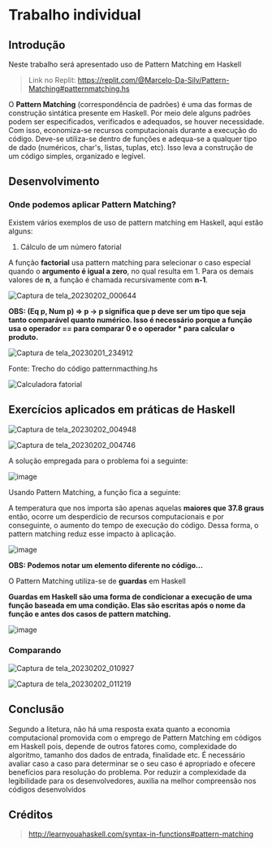 # Trabalho individual 

## Introdução
Neste trabalho será apresentado uso de Pattern Matching em Haskell
> Link no Replit: https://replit.com/@Marcelo-Da-Silv/Pattern-Matching#patternmatching.hs

O **Pattern Matching** (correspondência de padrões) é uma das formas de construção sintática presente em Haskell. Por meio dele alguns padrões podem ser especificados, verificados e adequados, se houver necessidade. Com isso, economiza-se recursos computacionais durante a execução do código.
Deve-se utiliza-se dentro de funções e adequa-se a qualquer tipo de dado (numéricos, char's, listas, tuplas, etc). Isso leva a construção de um código simples, organizado e legível. 

## Desenvolvimento

### Onde podemos aplicar Pattern Matching?

Existem vários exemplos de uso de pattern matching em Haskell, aqui estão alguns:

1. Cálculo de um número fatorial

A função **factorial** usa pattern matching para selecionar o caso especial quando o **argumento é igual a zero**, no qual resulta em 1. Para os demais valores de **n**, a função é chamada recursivamente com **n-1**.

![Captura de tela_20230202_000644](https://user-images.githubusercontent.com/42869269/216221786-89d63b37-ad75-47ea-9967-6e192167e40b.png)

**OBS: (Eq p, Num p) => p -> p significa que p deve ser um tipo que seja tanto comparável quanto numérico. Isso é necessário porque a função usa o operador == para comparar 0 e o operador * para calcular o produto.**

![Captura de tela_20230201_234912](https://user-images.githubusercontent.com/42869269/216219182-93e21ef2-b9b8-488e-ae7d-ded2c6147ad3.png)


Fonte: Trecho do código patternmacthing.hs
 
 ![Calculadora fatorial](https://user-images.githubusercontent.com/42869269/216217474-db67c7a5-524b-4321-8540-72c19316e968.png)
 
 
## Exercícios aplicados em práticas de Haskell
  ![Captura de tela_20230202_004948](https://user-images.githubusercontent.com/42869269/216227130-b0727781-eae7-4b2b-a6c5-2e06a22b68f4.png)

  
  ![Captura de tela_20230202_004746](https://user-images.githubusercontent.com/42869269/216226907-a1d3a85a-b255-4b31-a28e-1c909639131d.png)
  
  A solução empregada para o problema foi a seguinte:
  
  
  ![image](https://user-images.githubusercontent.com/42869269/216227584-137082fa-cfb3-4c10-9af1-00061fa7eb5f.png)
  
  Usando Pattern Matching, a função fica a seguinte:
  
   A temperatura que nos importa são apenas aquelas **maiores que 37.8 graus** então, ocorre um desperdício de recursos computacionais e por conseguinte, o aumento do  tempo de execução do código. Dessa forma, o pattern matching reduz esse impacto à aplicação.
   
   
  ![image](https://user-images.githubusercontent.com/42869269/216228163-30e1cc50-6e25-45bf-93f6-b0dfe478e0c1.png)
  
  **OBS: Podemos notar um elemento diferente no código...**
  
  O Pattern Matching utiliza-se de **guardas** em Haskell
  
  **Guardas em Haskell são uma forma de condicionar a execução de uma função baseada em uma condição. Elas são escritas após o nome da função e antes dos casos de pattern matching.**
  
  
  ![image](https://user-images.githubusercontent.com/42869269/216231003-e2a9c814-1456-4246-9fab-c37604e09c8c.png)


 

 ### Comparando
 
 ![Captura de tela_20230202_010927](https://user-images.githubusercontent.com/42869269/216229591-b06a576e-68b7-4c1c-a19c-13d40828b00d.png)
 
 ![Captura de tela_20230202_011219](https://user-images.githubusercontent.com/42869269/216229924-998269c0-3a50-42b5-bb5a-00081ebcd66a.png)

 
 


## Conclusão
Segundo a litetura, não há uma resposta exata quanto a economia computacional promovida com o emprego de Pattern Matching em códigos em Haskell pois, depende de outros fatores como, complexidade do algoritmo, tamanho dos dados de entrada, finalidade etc.
É necessário avaliar caso a caso para determinar se o seu caso é apropriado e ofecere benefícios para resolução do problema.
Por reduzir a complexidade da legibilidade para os desenvolvedores, auxilia na melhor compreensão nos códigos desenvolvidos


## Créditos

> http://learnyouahaskell.com/syntax-in-functions#pattern-matching
